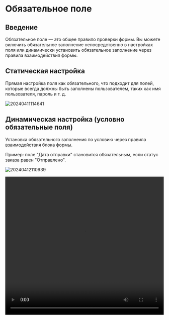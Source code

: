 # Обязательное поле

## Введение

Обязательное поле — это общее правило проверки формы. Вы можете включить обязательное заполнение непосредственно в настройках поля или динамически установить обязательное заполнение через правила взаимодействия формы.

## Статическая настройка

Прямая настройка поля как обязательного, что подходит для полей, которые всегда должны быть заполнены пользователем, таких как имя пользователя, пароль и т. д.

![20240411114641](https://static-docs.nocobase.com/20240411114641.png)

## Динамическая настройка (условно обязательные поля)

Установка обязательного заполнения по условию через правила взаимодействия блока формы.

Пример: поле "Дата отправки" становится обязательным, если статус заказа равен "Отправлено".

![20240412110939](https://static-docs.nocobase.com/20240412110939.png)

<video width="100%" height="440" controls>
      <source src="https://static-docs.nocobase.com/20240417112915.mp4" type="video/mp4">
</video>